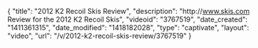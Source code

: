 {
    "title": "2012 K2 Recoil Skis Review",
    "description": "http:\/\/www.skis.com Review for the 2012 K2 Recoil Skis",
    "videoid": "3767519",
    "date_created": "1411361315",
    "date_modified": "1418182028",
    "type": "captivate",
    "layout": "video",
    "url": "\/v\/2012-k2-recoil-skis-review\/3767519"
}